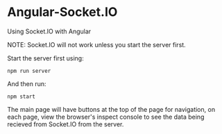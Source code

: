 # Angular-Socket.IO
Using Socket.IO with Angular

NOTE: Socket.IO will not work unless you start the server first.

Start the server first using:
```
npm run server
```
And then run: 
```
npm start
```
The main page will have buttons at the top of the page for navigation, on each page, view the browser's inspect console to see the data being recieved from Socket.IO from the server.

